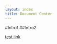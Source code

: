 ```yaml
---
layout: index
title: Document Center
---
```


#Intro1
##Intro2

[test link](http://www.google.com)


